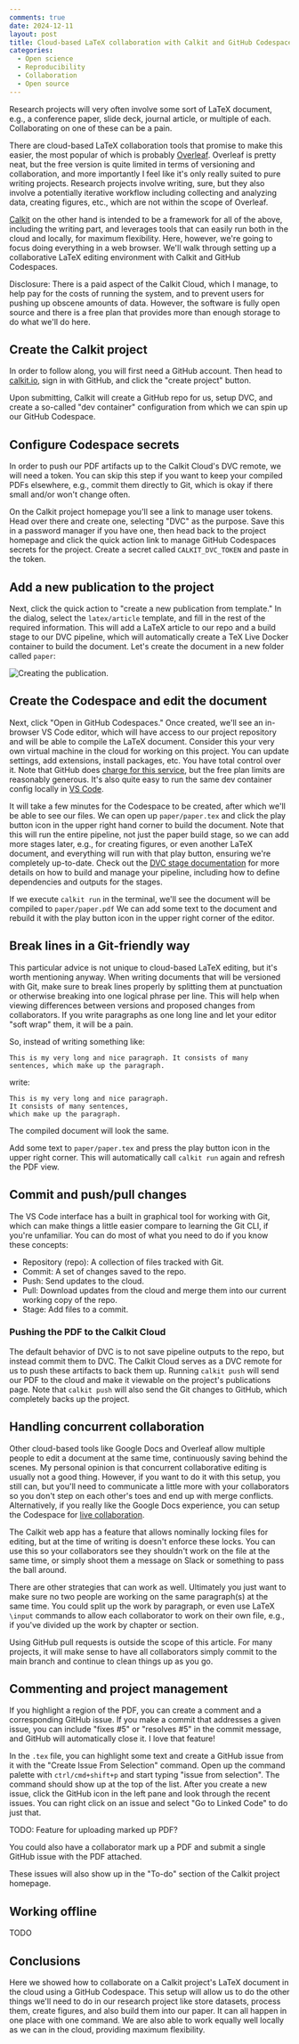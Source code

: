 ```yaml
---
comments: true
date: 2024-12-11
layout: post
title: Cloud-based LaTeX collaboration with Calkit and GitHub Codespaces
categories:
  - Open science
  - Reproducibility
  - Collaboration
  - Open source
---
```


Research projects will very often involve some sort of LaTeX document,
e.g., a conference paper, slide deck, journal article,
or multiple of each.
Collaborating on one of these can be a pain.

There are cloud-based LaTeX collaboration tools that promise to make this
easier,
the most popular of which is probably
[Overleaf](https://overleaf.com).
Overleaf is pretty neat,
but the free version is quite limited in terms of versioning and collaboration,
and more importantly
I feel like it's only really suited to pure writing projects.
Research projects involve writing, sure,
but they also involve a potentially iterative workflow including
collecting and analyzing data, creating figures, etc.,
which are not within the scope of Overleaf.

[Calkit](https://github.com/calkit/calkit)
on the other hand is intended to be a framework for all of the above,
including the writing part,
and leverages tools that can easily run both in the cloud and locally,
for maximum flexibility.
Here, however, we're going to focus doing everything in a web browser.
We'll walk through setting up a collaborative LaTeX editing
environment with Calkit and GitHub Codespaces.

Disclosure: There is a paid aspect of the Calkit Cloud,
which I manage,
to help pay for the costs of running the system,
and to prevent users for pushing up obscene amounts of data.
However, the software is fully open source and there is a free plan
that provides more than enough storage to do what we'll do here.

## Create the Calkit project

In order to follow along, you will first need a GitHub account.
Then head to [calkit.io](https://calkit.io),
sign in with GitHub,
and click the "create project" button.

Upon submitting, Calkit will create a GitHub repo for us,
setup DVC,
and create a so-called "dev container" configuration from
which we can spin up our GitHub Codespace.

## Configure Codespace secrets

In order to push our PDF artifacts up to the Calkit Cloud's DVC remote,
we will need a token.
You can skip this step if you want to keep your compiled PDFs elsewhere,
e.g., commit them directly to Git,
which is okay if there small and/or won't change often.

On the Calkit project homepage you'll see a link to manage user tokens.
Head over there and create one, selecting "DVC" as the purpose.
Save this in a password manager if you have one,
then head back to the project homepage and click the quick action link
to manage GitHub Codespaces secrets for the project.
Create a secret called `CALKIT_DVC_TOKEN`
and paste in the token.

## Add a new publication to the project

Next, click the quick action to "create a new publication from template."
In the dialog,
select the `latex/article` template,
and fill in the rest of the required information.
This will add a LaTeX article to our repo and a build stage to our
DVC pipeline,
which will automatically create
a TeX Live Docker container to build the document.
Let's create the document in a new folder called `paper`:

![Creating the publication.](TODO)

## Create the Codespace and edit the document

Next, click "Open in GitHub Codespaces."
Once created, we'll see an in-browser VS Code
editor, which will have access to our project repository
and will be able to compile the LaTeX document.
Consider this your very own virtual machine in the cloud for working
on this project.
You can update settings, add extensions, install packages, etc.
You have total control over it.
Note that GitHub does
[charge for this service](https://docs.github.com/en/billing/managing-billing-for-your-products/managing-billing-for-github-codespaces/about-billing-for-github-codespaces),
but the free plan limits are reasonably generous.
It's also quite easy to run the same dev container config locally in
[VS Code](https://code.visualstudio.com/).

It will take a few minutes for the Codespace to be created,
after which we'll be able to see our files.
We can open up `paper/paper.tex` and click the play button icon in
the upper right hand corner to build the document.
Note that this will run the entire pipeline, not just the paper build
stage,
so we can add more stages later, e.g., for creating figures,
or even another LaTeX document,
and everything will run with that play button,
ensuring we're completely up-to-date.
Check out the
[DVC stage documentation](https://dvc.org/doc/user-guide/pipelines/defining-pipelines#stages)
for more details on how to
build and manage your pipeline,
including how to define dependencies and outputs for the stages.

If we execute `calkit run` in the terminal,
we'll see the document will be compiled to `paper/paper.pdf`
We can add some text to the document
and rebuild it with the play button icon in the upper right corner of
the editor.

## Break lines in a Git-friendly way

This particular advice is not unique to cloud-based LaTeX editing,
but it's worth mentioning anyway.
When writing documents that will be versioned with Git,
make sure to break lines properly
by splitting them at punctuation or otherwise breaking into one
logical phrase per line.
This will help when viewing differences between versions
and proposed changes from collaborators.
If you write paragraphs as one long line and let your editor "soft wrap"
them,
it will be a pain.

So, instead of writing something like:

```
This is my very long and nice paragraph. It consists of many sentences, which make up the paragraph.
```

write:

```
This is my very long and nice paragraph.
It consists of many sentences,
which make up the paragraph.
```

The compiled document will look the same.

Add some text to `paper/paper.tex` and press the play button icon
in the upper right corner.
This will automatically call `calkit run` again and refresh the PDF view.

## Commit and push/pull changes

The VS Code interface has a built in graphical tool for working with Git,
which can make things a little easier compare to learning the Git CLI,
if you're unfamiliar.
You can do most of what you need to do if you know these concepts:

- Repository (repo): A collection of files tracked with Git.
- Commit: A set of changes saved to the repo.
- Push: Send updates to the cloud.
- Pull: Download updates from the cloud and merge them into our current
  working copy of the repo.
- Stage: Add files to a commit.

### Pushing the PDF to the Calkit Cloud

The default behavior of DVC is to not save
pipeline outputs to the repo, but instead commit them to DVC.
The Calkit Cloud serves as a DVC remote for us to push these artifacts
to back them up.
Running `calkit push` will send our PDF to the cloud
and make it viewable on the project's publications page.
Note that `calkit push` will also send the Git changes to GitHub,
which completely backs up the project.

## Handling concurrent collaboration

Other cloud-based tools like Google Docs and Overleaf
allow multiple people to edit a document at the same time,
continuously saving behind the scenes.
My personal opinion is that concurrent collaborative editing is
usually not a good thing.
However, if you want to do it with this setup,
you still can,
but you'll need to communicate a little more with your collaborators
so you don't step on each other's toes and end up with merge conflicts.
Alternatively, if you really like the Google Docs experience,
you can setup the Codespace for
[live collaboration](https://docs.github.com/en/codespaces/developing-in-a-codespace/working-collaboratively-in-a-codespace).

The Calkit web app has a feature that allows nominally locking files for
editing,
but at the time of writing is doesn't enforce these locks.
You can use this so your collaborators see they shouldn't
work on the file at the same time,
or simply shoot them a message on Slack or something to pass the ball around.

There are other strategies that can work as well.
Ultimately you just want to make sure no two people are working on the same
paragraph(s) at the same time.
You could split up the work by paragraph,
or even use LaTeX `\input` commands to allow each collaborator to work
on their own file, e.g.,
if you've divided up the work by chapter or section.

Using GitHub pull requests is outside the scope of this article.
For many projects,
it will make sense to have all collaborators simply commit
to the main branch and continue to clean things up as you go.

## Commenting and project management

If you highlight a region of the PDF, you can create a comment
and a corresponding GitHub issue.
If you make a commit that addresses a given issue,
you can include "fixes #5" or "resolves #5" in the commit message,
and GitHub will automatically close it.
I love that feature!

In the `.tex` file, you can highlight some text and create a GitHub
issue from it with the "Create Issue From Selection" command.
Open up the command palette with `ctrl/cmd+shift+p` and
start typing "issue from selection".
The command should show up at the top of the list.
After you create a new issue,
click the GitHub icon in the left pane and look through the recent issues.
You can right click on an issue and select "Go to Linked Code" to do just
that.

TODO: Feature for uploading marked up PDF?

You could also have a collaborator mark up a PDF and submit a single GitHub
issue with the PDF attached.

These issues will also show up in the "To-do" section of the Calkit project
homepage.

## Working offline

TODO

## Conclusions

Here we showed how to collaborate on a Calkit project's LaTeX document
in the cloud using a GitHub Codespace.
This setup will allow us to do the other things we'll
need to do in our research project like store datasets,
process them, create figures,
and also build them into our paper.
It can all happen in one place with one command.
We are also able to work equally well locally as we can in the cloud,
providing maximum flexibility.
